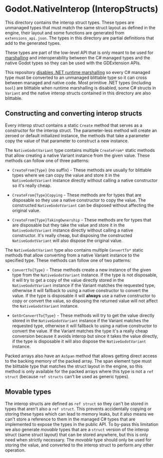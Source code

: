 # Godot.NativeInterop (InteropStructs)

This directory contains the interop struct types. These types are unmanaged types that must match the same struct layout as defined in the engine, their layout and some functions are generated from `extensions_api.json`. The types in this directory are partial definitions that add to the generated types.

These types are part of the low-level API that is only meant to be used for [marshalling](https://learn.microsoft.com/en-us/dotnet/standard/native-interop/type-marshalling) and interoperability between the C# managed types and the native Godot types so they can be used with the GDExtension APIs.

This repository [disables .NET runtime marshalling](https://learn.microsoft.com/en-us/dotnet/standard/native-interop/disabled-marshalling) so every C# managed type must be converted to an unmanaged blittable type so it can cross between managed and native code. Most primitive .NET types (including `bool`) are blittable when runtime marshalling is disabled, some C# structs in `Variant` and the native interop structs contained in this directory are also blittable.

## Constructing and converting interop structs

Every interop struct contains a static `Create` method that serves as a constructor for the interop struct. The parameter-less method will create an zeroed or default initialized instance, the methods that take a parameter copy the value of that parameter to construct a new instance.

The `NativeGodotVariant` type contains multiple `CreateFrom*` static methods that allow creating a native Variant instance from the given value. These methods can follow one of three patterns:

- `CreateFrom{Type}` (no suffix) - These methods are usually for blittable types where we can copy the value and store it in the `NativeGodotVariant` instance directly without calling a native constructor so it's really cheap.

- `CreateFrom{Type}Copying` - These methods are for types that are disposable so they use a native constructor to copy the value. The constructed `NativeGodotVariant` can be disposed without affecting the original value.

- `CreateFrom{Type}TakingOwnership` - These methods are for types that are disposable but they take the value and store it in the `NativeGodotVariant` instance directly without calling a native constructor. It's really cheap, but disposing the constructed `NativeGodotVariant` will also dispose the original value.

The `NativeGodotVariant` type also contains multiple `ConvertTo*` static methods that allow converting from a native Variant instance to the specified type. These methods can follow one of two patterns:

- `ConvertTo{Type}` - These methods create a new instance of the given type from the `NativeGodotVariant` instance. If the type is not disposable, it will try to get a copy of the value directly stored in the `NativeGodotVariant` instance if the Variant matches the requested type, otherwise it will fallback to using a native constructor to convert the value. If the type is disposable it will **always** use a native constructor to copy or convert the value, so disposing the returned value will not affect the `NativeGodotVariant` instance.

- `GetOrConvertTo{Type}` - These methods will try to get the value directly stored in the `NativeGodotVariant` instance if the Variant matches the requested type, otherwise it will fallback to using a native constructor to convert the value. If the Variant matches the type it's a really cheap conversion because it avoids interop but since it takes the value directly, if the type is disposable it will also dispose the `NativeGodotVariant` instance.

Packed arrays also have an `AsSpan` method that allows getting direct access to the backing memory of the packed array. The span element type must the blittable type that matches the struct layout in the engine, so this method is only available for the packed arrays where this type is not a `ref struct` (because `ref structs` can't be used as generic types).

## Movable types

The interop structs are defined as `ref struct` so they can't be stored in types that aren't also a `ref struct`. This prevents accidentally copying or storing these types which can lead to memory leaks, but it also means we can't store a reference to them in the managed C# types that are implemented to expose the types in the public API. To by-pass this limitation we also generate _movable_ types that are a `struct` version of the interop struct (same struct layout) that can be stored anywhere, but this is only need when strictly necessary. The _movable_ type should only be used for storing the value, and converted to the interop struct to perform any other operation.
